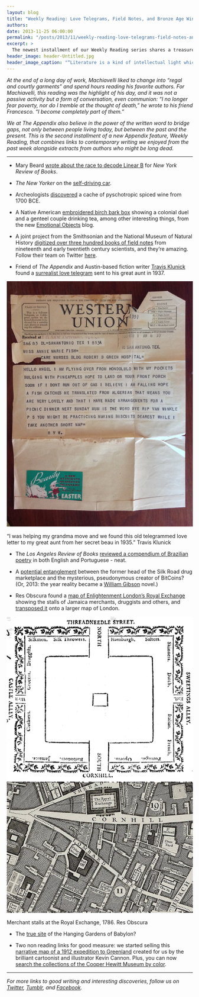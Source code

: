 ```yaml
---
layout: blog
title: "Weekly Reading: Love Telegrams, Field Notes, and Bronze Age Wine"
authors:
date: 2013-11-25 06:00:00
permalink: "/posts/2013/11/weekly-reading-love-telegrams-field-notes-and-bronze-age-wine"
excerpt: >
  The newest installment of our Weekly Reading series shares a treasure trove of over 300 scientific field books, a new way to search museum collections by color, and a surreal love telegram from 1937.
header_image: header-Untitled.jpg
header_image_caption: "“Literature is a kind of intellectual light which, like the light of the sun, enables us to see what we do not like.” - Dr. Johnson"
---
```

*At the end of a long day of work, Machiavelli liked to change into “regal and courtly garments” and spend hours reading his favorite authors. For Machiavelli, this reading was the highlight of his day, and it was not a passive activity but a form of conversation, even communion: “I no longer fear poverty, nor do I tremble at the thought of death,” he wrote to his friend Francesco. “I become completely part of them.”*

*We at *The Appendix* also believe in the power of the written word to bridge gaps, not only between people living today, but between the past and the present. This is the second installment of a new *Appendix* feature, *Weekly Reading,* that combines links to contemporary writing we enjoyed from the past week alongside extracts from authors who might be long dead.*

***

- Mary Beard [wrote about the race to decode Linear B](http://www.nybooks.com/articles/archives/2013/dec/05/what-was-greek-to-them/) for *New York Review of Books*.

- *The New Yorker* on the [self-driving car](http://www.newyorker.com/reporting/2013/11/25/131125fa_fact_bilger?currentPage=all&src=longreads&utm_content=buffer1e1a6&utm_source=buffer&utm_medium=twitter&utm_campaign=Buffer).

- Archeologists [discovered](blogs.smithsonianmag.com/smartnews/2013/11/archeologists-discovered-a-stash-of-3700-year-old-psychotropic-wine/) a cache of pyschotropic spiced wine from 1700 BCE. 

- A Native American [embroidered birch bark box](http://emotionalobjects.wordpress.com/2013/11/21/emotional-objects-archive-the-native-american-birch-box/) showing a colonial duel and a genteel couple drinking tea, among other interesting things, from the new [Emotional Objects](https://twitter.com/EmotionalObject) blog.

- A joint project from the Smithsonian and the National Museum of Natural History [digitized over three hundred books of field notes](http://collections.si.edu/search/results.htm?tag.cstype=all&q=unit_code%3AFBR&fq=online_media_type:%22Electronic+resource%22) from nineteenth and early twentieth century scientists, and they’re amazing. Follow their team on Twitter [here](https://twitter.com/FieldBookProj).

- Friend of *The Appendix* and Austin-based fiction writer [Travis Klunick](thesemightysecrets.tumblr.com) found a [surrealist love telegram](http://tumblr.theappendix.net/post/67165169004/thesemightysecrets-i-was-helping-my-grandma#notes) sent to his great aunt in 1937.

<div class="inline-image">
  <a rel="lightbox" href="/images/blog/2013/11/tumblr_mvnojkmmRh1qzmympo1_1280-large.jpg">
    <img src="/images/blog/2013/11/tumblr_mvnojkmmRh1qzmympo1_1280-medium.jpg" width="640" alt="Weekly Reading" />
  </a>
  <p class="caption">
    “I was helping my grandma move and we found this old telegrammed love letter to my great aunt from her secret beau in 1935.”
    <span class="credit">
      Travis Klunick
    </span>
  </p>
</div>

- The *Los Angeles Review of Books* [reviewed a compendium of Brazilian poetry](https://lareviewofbooks.org/essay/brazilian-poetry-today-2/) in both English and Portuguese - neat. 

- A [potential entanglement](http://bits.blogs.nytimes.com/2013/11/23/study-suggests-link-between-dread-pirate-roberts-and-satoshi-nakamoto/?_r=1&) between the former head of the Silk Road drug marketplace and the mysterious, pseudonymous creator of BitCoins? (Or, 2013: the year reality became a [William Gibson](https://twitter.com/GreatDismal) novel.)

- Res Obscura found a [map of Enlightenment London’s Royal Exchange](http://books.google.com/books?id=0poHAAAAQAAJ&pg=PR1#v=onepage&q&f=false) showing the stalls of Jamaica merchants, druggists and others, and [transposed it](https://twitter.com/ResObscura/status/404671543218683904) onto a larger map of London.

<div class="inline-image">
  <a rel="lightbox" href="/images/blog/2013/11/royal_exchange-large.jpg">
    <img src="/images/blog/2013/11/royal_exchange-medium.jpg" width="640" alt="Weekly Reading" />
  </a>
  <p class="caption">
    Merchant stalls at the Royal Exchange, 1786.
    <span class="credit">
      Res Obscura
    </span>
  </p>
</div>

- The [true site](http://www.telegraph.co.uk/earth/environment/archaeology/10470443/Pictured-the-real-site-of-the-Hanging-Gardens-of-Babylon.html) of the Hanging Gardens of Babylon?

- Two non reading links for good measure: we started selling this [narrative map of a 1912 expedition to Greenland](http://shop.theappendix.net/products/poster-of-1912-expedition-to-greenland-by-kevin-cannon) created for us by the brilliant cartoonist and illustrator Kevin Cannon. Plus, you can now [search the collections of the Cooper Hewitt Museum by color](http://collection.cooperhewitt.org/objects/colors/).

<hr class="special" />

*For more links to good writing and interesting discoveries, follow us on [Twitter](https://twitter.com/appendixjournal), [Tumblr](http://tumblr.theappendix.net/), and [Facebook](https://www.facebook.com/TheAppendix).*
